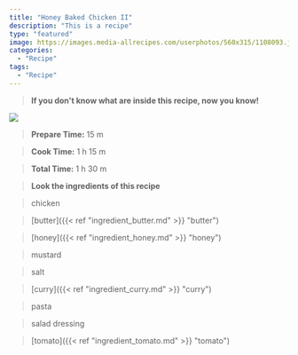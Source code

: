 ```yaml
---
title: "Honey Baked Chicken II"
description: "This is a recipe"
type: "featured"
image: https://images.media-allrecipes.com/userphotos/560x315/1108093.jpg
categories: 
  - "Recipe"
tags: 
  - "Recipe"
---
```



>**If you don't know what are inside this recipe, now you know!**

![](../images/Recipes-Banner.jpg)
> **Prepare Time:** 15 m


> **Cook Time:** 1 h 15 m


> **Total Time:** 1 h 30 m

> **Look the ingredients of this recipe**

> chicken

> [butter]({{< ref "ingredient_butter.md" >}} "butter")

> [honey]({{< ref "ingredient_honey.md" >}} "honey")

> mustard

> salt

> [curry]({{< ref "ingredient_curry.md" >}} "curry")

> pasta

> salad dressing

> [tomato]({{< ref "ingredient_tomato.md" >}} "tomato")

